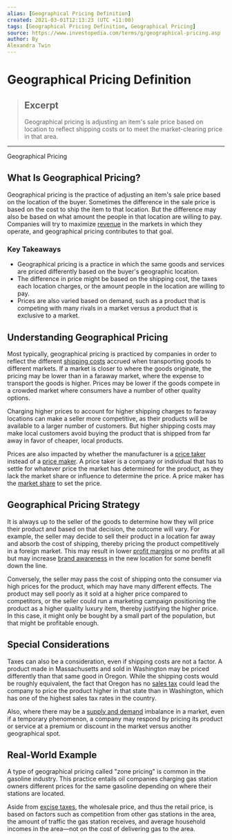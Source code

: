 ```yaml
---
alias: [Geographical Pricing Definition]
created: 2021-03-01T12:13:23 (UTC +11:00)
tags: [Geographical Pricing Definition, Geographical Pricing]
source: https://www.investopedia.com/terms/g/geographical-pricing.asp
author: By
Alexandra Twin
---
```


# Geographical Pricing Definition

> ## Excerpt
> Geographical pricing is adjusting an item's sale price based on location to reflect shipping costs or to meet the market-clearing price in that area.

---

Geographical Pricing
## What Is Geographical Pricing?

Geographical pricing is the practice of adjusting an item's sale price based on the location of the buyer. Sometimes the difference in the sale price is based on the cost to ship the item to that location. But the difference may also be based on what amount the people in that location are willing to pay. Companies will try to maximize [revenue](https://www.investopedia.com/terms/r/revenue.asp) in the markets in which they operate, and geographical pricing contributes to that goal.

### Key Takeaways

-   Geographical pricing is a practice in which the same goods and services are priced differently based on the buyer's geographic location.
-   The difference in price might be based on the shipping cost, the taxes each location charges, or the amount people in the location are willing to pay.
-   Prices are also varied based on demand, such as a product that is competing with many rivals in a market versus a product that is exclusive to a market.

## Understanding Geographical Pricing

Most typically, geographical pricing is practiced by companies in order to reflect the different [shipping costs](https://www.investopedia.com/ask/answers/072815/what-difference-between-cost-and-freight-cfr-and-free-board-fob.asp) accrued when transporting goods to different markets. If a market is closer to where the goods originate, the pricing may be lower than in a faraway market, where the expense to transport the goods is higher. Prices may be lower if the goods compete in a crowded market where consumers have a number of other quality options.

Charging higher prices to account for higher shipping charges to faraway locations can make a seller more competitive, as their products will be available to a larger number of customers. But higher shipping costs may make local customers avoid buying the product that is shipped from far away in favor of cheaper, local products.

Prices are also impacted by whether the manufacturer is a [price taker](https://www.investopedia.com/terms/p/pricetaker.asp) instead of a [price maker](https://www.investopedia.com/terms/p/pricemaker.asp). A price taker is a company or individual that has to settle for whatever price the market has determined for the product, as they lack the market share or influence to determine the price. A price maker has the [market share](https://www.investopedia.com/terms/m/marketshare.asp) to set the price.

## Geographical Pricing Strategy

It is always up to the seller of the goods to determine how they will price their product and based on that decision, the outcome will vary. For example, the seller may decide to sell their product in a location far away and absorb the cost of shipping, thereby pricing the product competitively in a foreign market. This may result in lower [profit margins](https://www.investopedia.com/terms/p/profitmargin.asp) or no profits at all but may increase [brand awareness](https://www.investopedia.com/terms/b/brandawareness.asp) in the new location for some benefit down the line.

Conversely, the seller may pass the cost of shipping onto the consumer via high prices for the product, which may have many different effects. The product may sell poorly as it sold at a higher price compared to competitors, or the seller could run a marketing campaign positioning the product as a higher quality luxury item, thereby justifying the higher price. In this case, it might only be bought by a small part of the population, but that might be profitable enough.

## Special Considerations

Taxes can also be a consideration, even if shipping costs are not a factor. A product made in Massachusetts and sold in Washington may be priced differently than that same good in Oregon. While the shipping costs would be roughly equivalent, the fact that Oregon has no [sales tax](https://www.investopedia.com/terms/s/salestax.asp) could lead the company to price the product higher in that state than in Washington, which has one of the highest sales tax rates in the country.

Also, where there may be a [supply and demand](https://www.investopedia.com/terms/l/law-of-supply-demand.asp) imbalance in a market, even if a temporary phenomenon, a company may respond by pricing its product or service at a premium or discount in the market versus another geographical spot.

## Real-World Example

A type of geographical pricing called "zone pricing" is common in the gasoline industry. This practice entails oil companies charging gas station owners different prices for the same gasoline depending on where their stations are located.

Aside from [excise taxes](https://www.investopedia.com/terms/e/excisetax.asp), the wholesale price, and thus the retail price, is based on factors such as competition from other gas stations in the area, the amount of traffic the gas station receives, and average household incomes in the area—not on the cost of delivering gas to the area.
